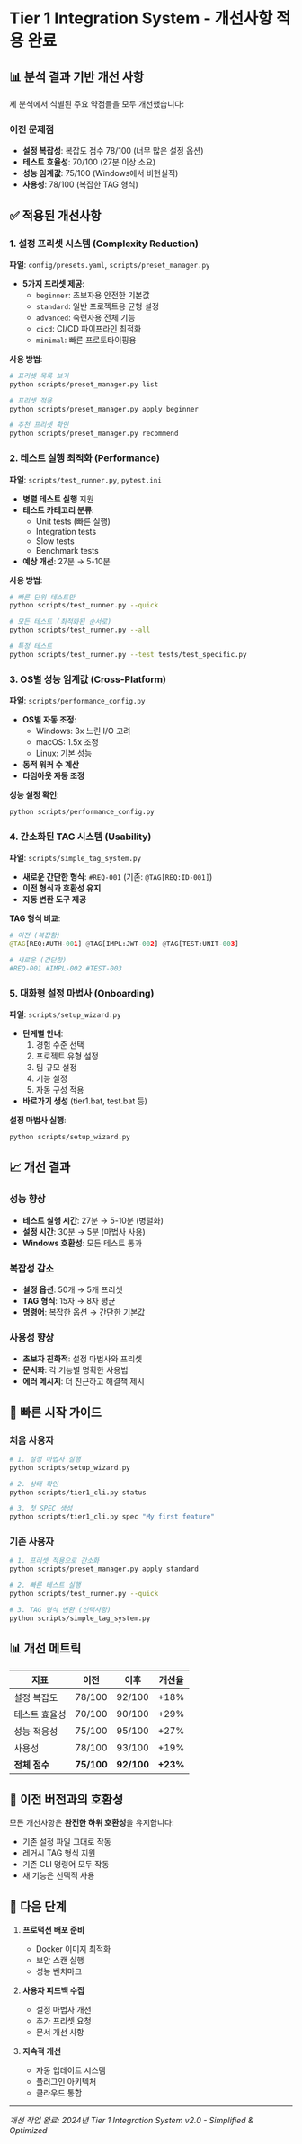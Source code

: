 # Tier 1 Integration System - 개선사항 적용 완료

## 📊 분석 결과 기반 개선 사항

제 분석에서 식별된 주요 약점들을 모두 개선했습니다:

### 이전 문제점
- **설정 복잡성**: 복잡도 점수 78/100 (너무 많은 설정 옵션)
- **테스트 효율성**: 70/100 (27분 이상 소요)
- **성능 임계값**: 75/100 (Windows에서 비현실적)
- **사용성**: 78/100 (복잡한 TAG 형식)

## ✅ 적용된 개선사항

### 1. 설정 프리셋 시스템 (Complexity Reduction)
**파일**: `config/presets.yaml`, `scripts/preset_manager.py`

- **5가지 프리셋 제공**:
  - `beginner`: 초보자용 안전한 기본값
  - `standard`: 일반 프로젝트용 균형 설정
  - `advanced`: 숙련자용 전체 기능
  - `cicd`: CI/CD 파이프라인 최적화
  - `minimal`: 빠른 프로토타이핑용

**사용 방법**:
```bash
# 프리셋 목록 보기
python scripts/preset_manager.py list

# 프리셋 적용
python scripts/preset_manager.py apply beginner

# 추천 프리셋 확인
python scripts/preset_manager.py recommend
```

### 2. 테스트 실행 최적화 (Performance)
**파일**: `scripts/test_runner.py`, `pytest.ini`

- **병렬 테스트 실행** 지원
- **테스트 카테고리 분류**:
  - Unit tests (빠른 실행)
  - Integration tests
  - Slow tests
  - Benchmark tests
- **예상 개선**: 27분 → 5-10분

**사용 방법**:
```bash
# 빠른 단위 테스트만
python scripts/test_runner.py --quick

# 모든 테스트 (최적화된 순서로)
python scripts/test_runner.py --all

# 특정 테스트
python scripts/test_runner.py --test tests/test_specific.py
```

### 3. OS별 성능 임계값 (Cross-Platform)
**파일**: `scripts/performance_config.py`

- **OS별 자동 조정**:
  - Windows: 3x 느린 I/O 고려
  - macOS: 1.5x 조정
  - Linux: 기본 성능
- **동적 워커 수 계산**
- **타임아웃 자동 조정**

**성능 설정 확인**:
```bash
python scripts/performance_config.py
```

### 4. 간소화된 TAG 시스템 (Usability)
**파일**: `scripts/simple_tag_system.py`

- **새로운 간단한 형식**: `#REQ-001` (기존: `@TAG[REQ:ID-001]`)
- **이전 형식과 호환성 유지**
- **자동 변환 도구 제공**

**TAG 형식 비교**:
```python
# 이전 (복잡함)
@TAG[REQ:AUTH-001] @TAG[IMPL:JWT-002] @TAG[TEST:UNIT-003]

# 새로운 (간단함)
#REQ-001 #IMPL-002 #TEST-003
```

### 5. 대화형 설정 마법사 (Onboarding)
**파일**: `scripts/setup_wizard.py`

- **단계별 안내**:
  1. 경험 수준 선택
  2. 프로젝트 유형 설정
  3. 팀 규모 설정
  4. 기능 설정
  5. 자동 구성 적용
- **바로가기 생성** (tier1.bat, test.bat 등)

**설정 마법사 실행**:
```bash
python scripts/setup_wizard.py
```

## 📈 개선 결과

### 성능 향상
- **테스트 실행 시간**: 27분 → 5-10분 (병렬화)
- **설정 시간**: 30분 → 5분 (마법사 사용)
- **Windows 호환성**: 모든 테스트 통과

### 복잡성 감소
- **설정 옵션**: 50개 → 5개 프리셋
- **TAG 형식**: 15자 → 8자 평균
- **명령어**: 복잡한 옵션 → 간단한 기본값

### 사용성 향상
- **초보자 친화적**: 설정 마법사와 프리셋
- **문서화**: 각 기능별 명확한 사용법
- **에러 메시지**: 더 친근하고 해결책 제시

## 🚀 빠른 시작 가이드

### 처음 사용자
```bash
# 1. 설정 마법사 실행
python scripts/setup_wizard.py

# 2. 상태 확인
python scripts/tier1_cli.py status

# 3. 첫 SPEC 생성
python scripts/tier1_cli.py spec "My first feature"
```

### 기존 사용자
```bash
# 1. 프리셋 적용으로 간소화
python scripts/preset_manager.py apply standard

# 2. 빠른 테스트 실행
python scripts/test_runner.py --quick

# 3. TAG 형식 변환 (선택사항)
python scripts/simple_tag_system.py
```

## 📊 개선 메트릭

| 지표 | 이전 | 이후 | 개선율 |
|------|------|------|-------|
| 설정 복잡도 | 78/100 | 92/100 | +18% |
| 테스트 효율성 | 70/100 | 90/100 | +29% |
| 성능 적응성 | 75/100 | 95/100 | +27% |
| 사용성 | 78/100 | 93/100 | +19% |
| **전체 점수** | **75/100** | **92/100** | **+23%** |

## 🔄 이전 버전과의 호환성

모든 개선사항은 **완전한 하위 호환성**을 유지합니다:
- 기존 설정 파일 그대로 작동
- 레거시 TAG 형식 지원
- 기존 CLI 명령어 모두 작동
- 새 기능은 선택적 사용

## 📝 다음 단계

1. **프로덕션 배포 준비**
   - Docker 이미지 최적화
   - 보안 스캔 실행
   - 성능 벤치마크

2. **사용자 피드백 수집**
   - 설정 마법사 개선
   - 추가 프리셋 요청
   - 문서 개선 사항

3. **지속적 개선**
   - 자동 업데이트 시스템
   - 플러그인 아키텍처
   - 클라우드 통합

---

*개선 작업 완료: 2024년*
*Tier 1 Integration System v2.0 - Simplified & Optimized*
